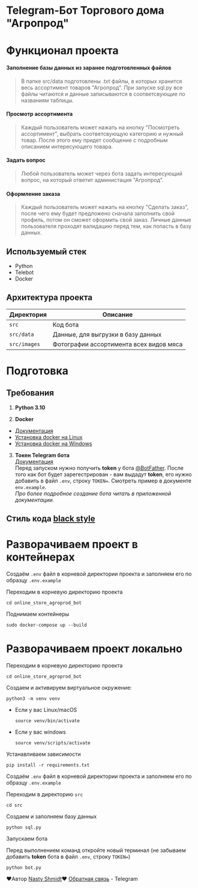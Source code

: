 # Telegram-Бот Торгового дома "Агропрод"

# Функционал проекта
#### Заполнение базы данных из заранее подготовленных файлов
> В папке src/data подготовлены .txt файлы, в которых хранится весь ассортимент товаров "Агропрод". При запуске sql.py все файлы читаются и данные записываются в соответсвующие по названиям таблицы.

#### Просмотр ассортимента
> Каждый пользователь может нажать на кнопку "Посмотреть ассортимент", выбрать соответсвующую категорию и нужный товар. После этого ему придет сообщение с подробным описанием интересующего товара.

#### Задать вопрос
> Любой пользователь может через бота задать интересующий вопрос, на который ответит администация "Агропрод".

#### Оформление заказа
> Каждый пользователь может нажать на кнопку "Сделать заказ", после чего ему будет предложено сначала заполнить свой профиль, потом он сможет оформить свой заказ. Личные данные пользователя проходят валидацию перед тем, как попасть в базу данных.

## Используемый стек

- Python
- Telebot
- Docker

## Архитектура проекта

| Директория    | Описание                                                |
|---------------|---------------------------------------------------------|
| `src`         | Код бота                                                |
| `src/data`    | Данные, для выгрузки в базу данных                      |
| `src/images`  | Фотографии ассортимента всех видов мяса                 |

# Подготовка

## Требования

1. **Python 3.10**  

2. **Docker**
- [Документация](https://docs.docker.com/)
- [Установка docker на Linux](https://docs.docker.com/engine/install/ubuntu/)
- [Установка docker на Windows](https://docs.docker.com/desktop/install/windows-install/)
3. **Токен Telegram бота**  
   [Документация](https://core.telegram.org/bots/features#botfather)  
   Перед запуском нужно получить **token** у бота
   [@BotFather](https://t.me/BotFather). После того как бот будет
   зарегестрирован - вам выдадут **token**, его нужно добавить в файл `.env`,
   строку `TOKEN=`. Смотреть пример в документе `env.example`.  
   *Про более подробное создание бота читать в приложенной документации.*

## Стиль кода [black style](https://black.readthedocs.io/en/stable/the_black_code_style/current_style.html)

# Разворачиваем проект в контейнерах
Создаём `.env` файл в корневой директории проекта и заполняем его по
образцу `.env.example`

Переходим в корневую директорию проекта

```shell
cd online_store_agroprod_bot
```

Поднимаем контейнеры
```shell
sudo docker-compose up --build
```

# Разворачиваем проект локально

Переходим в корневую директорию проекта

```shell
cd online_store_agroprod_bot
```
Cоздаем и активируем виртуальное окружение:

```
python3 -m venv venv
```

* Если у вас Linux/macOS

    ```
    source venv/bin/activate
    ```

* Если у вас windows

    ```
    source venv/scripts/activate
    ```
Устанавливаем зависимости
```shell
pip install -r requirements.txt
```

Создаём `.env` файл в корневой директории проекта и заполняем его по
образцу `.env.example`

Переходим в директорию `src`

```shell
cd src
```

Создаем и заполняем базу данных

```shell
python sql.py
```

Запускаем бота

Перед выполнением команд откройте новый терминал
(не забываем добавить **token** бота в файл `.env`, строку `TOKEN=`)

```shell
python bot.py
```

❤️Автор [Nasty Shmidt](https://github.com/NASTY-SMIT)❤️
[Обратная связь](https://t.me/nastyShmidt) - Telegram

